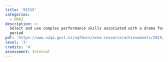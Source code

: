 ```yaml
---
title: '91515'
categories:
  - DRA3
description: >-
  Select and use complex performance skills associated with a drama form or
  period
pdf: 'https://www.nzqa.govt.nz/nqfdocs/ncea-resource/achievements/2019/as91515.pdf'
level: '3'
credits: '4'
assessment: Internal
---
```


